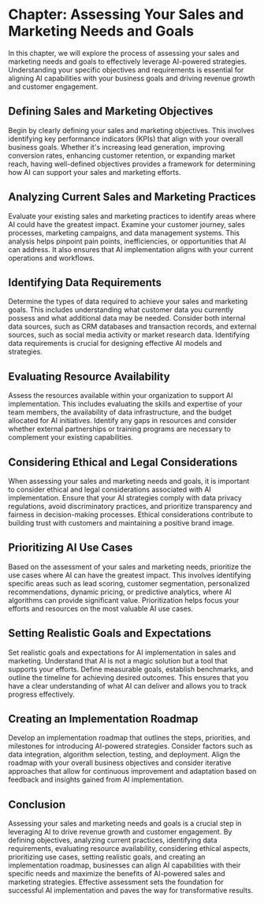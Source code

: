 Chapter: Assessing Your Sales and Marketing Needs and Goals
===========================================================

In this chapter, we will explore the process of assessing your sales and marketing needs and goals to effectively leverage AI-powered strategies. Understanding your specific objectives and requirements is essential for aligning AI capabilities with your business goals and driving revenue growth and customer engagement.

Defining Sales and Marketing Objectives
---------------------------------------

Begin by clearly defining your sales and marketing objectives. This involves identifying key performance indicators (KPIs) that align with your overall business goals. Whether it's increasing lead generation, improving conversion rates, enhancing customer retention, or expanding market reach, having well-defined objectives provides a framework for determining how AI can support your sales and marketing efforts.

Analyzing Current Sales and Marketing Practices
-----------------------------------------------

Evaluate your existing sales and marketing practices to identify areas where AI could have the greatest impact. Examine your customer journey, sales processes, marketing campaigns, and data management systems. This analysis helps pinpoint pain points, inefficiencies, or opportunities that AI can address. It also ensures that AI implementation aligns with your current operations and workflows.

Identifying Data Requirements
-----------------------------

Determine the types of data required to achieve your sales and marketing goals. This includes understanding what customer data you currently possess and what additional data may be needed. Consider both internal data sources, such as CRM databases and transaction records, and external sources, such as social media activity or market research data. Identifying data requirements is crucial for designing effective AI models and strategies.

Evaluating Resource Availability
--------------------------------

Assess the resources available within your organization to support AI implementation. This includes evaluating the skills and expertise of your team members, the availability of data infrastructure, and the budget allocated for AI initiatives. Identify any gaps in resources and consider whether external partnerships or training programs are necessary to complement your existing capabilities.

Considering Ethical and Legal Considerations
--------------------------------------------

When assessing your sales and marketing needs and goals, it is important to consider ethical and legal considerations associated with AI implementation. Ensure that your AI strategies comply with data privacy regulations, avoid discriminatory practices, and prioritize transparency and fairness in decision-making processes. Ethical considerations contribute to building trust with customers and maintaining a positive brand image.

Prioritizing AI Use Cases
-------------------------

Based on the assessment of your sales and marketing needs, prioritize the use cases where AI can have the greatest impact. This involves identifying specific areas such as lead scoring, customer segmentation, personalized recommendations, dynamic pricing, or predictive analytics, where AI algorithms can provide significant value. Prioritization helps focus your efforts and resources on the most valuable AI use cases.

Setting Realistic Goals and Expectations
----------------------------------------

Set realistic goals and expectations for AI implementation in sales and marketing. Understand that AI is not a magic solution but a tool that supports your efforts. Define measurable goals, establish benchmarks, and outline the timeline for achieving desired outcomes. This ensures that you have a clear understanding of what AI can deliver and allows you to track progress effectively.

Creating an Implementation Roadmap
----------------------------------

Develop an implementation roadmap that outlines the steps, priorities, and milestones for introducing AI-powered strategies. Consider factors such as data integration, algorithm selection, testing, and deployment. Align the roadmap with your overall business objectives and consider iterative approaches that allow for continuous improvement and adaptation based on feedback and insights gained from AI implementation.

Conclusion
----------

Assessing your sales and marketing needs and goals is a crucial step in leveraging AI to drive revenue growth and customer engagement. By defining objectives, analyzing current practices, identifying data requirements, evaluating resource availability, considering ethical aspects, prioritizing use cases, setting realistic goals, and creating an implementation roadmap, businesses can align AI capabilities with their specific needs and maximize the benefits of AI-powered sales and marketing strategies. Effective assessment sets the foundation for successful AI implementation and paves the way for transformative results.
